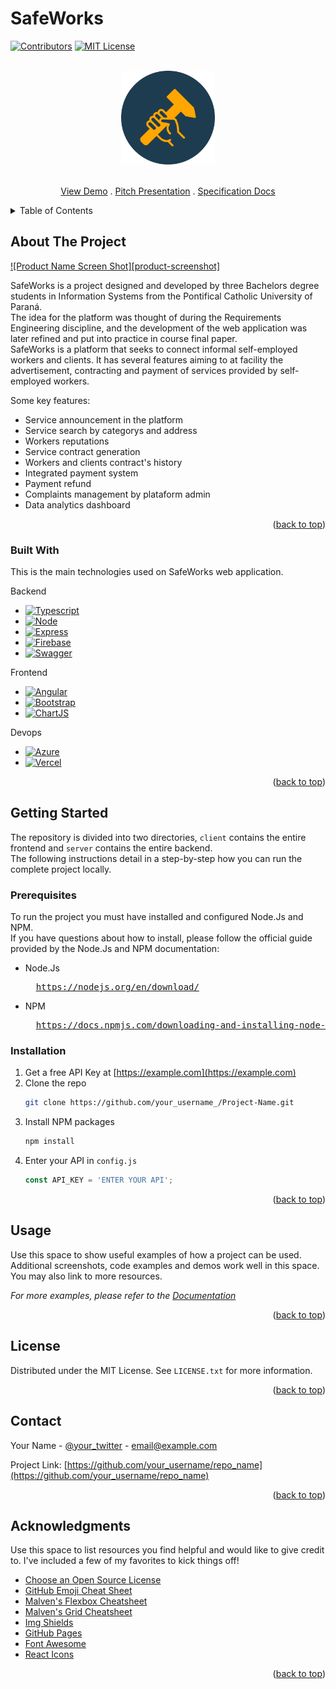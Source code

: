 # SafeWorks

<a name="readme-top"></a>
[![Contributors][contributors-shield]][contributors-url]
[![MIT License][license-shield]][license-url]

<!-- PROJECT LOGO -->
<br />
<div align="center">
  <a href="https://github.com/Safe-Works/SafeWorks/">
    <img src="https://raw.githubusercontent.com/Safe-Works/SafeWorks/main/public/img/SafeWorks_Logo_Round.png" alt="Logo" width="150" height="150">
  </a>

  <p align="center">
    <br />
    <a href="https://safe-works.azurewebsites.net/">View Demo</a> .
    <a href=https://github.com/Safe-Works/SafeWorks/blob/main/public/docs/SafeWorks_Pitch.pdf>Pitch Presentation</a> .
    <a href=https://github.com/Safe-Works/SafeWorks/blob/main/public/docs/BSI-Especifica%C3%A7%C3%A3o%20do%20Projeto%20-%20Template%20para%20entrega.docx.pdf>Specification Docs</a>
  </p>
</div>



<!-- TABLE OF CONTENTS -->
<details>
  <summary>Table of Contents</summary>
  <ol>
    <li>
      <a href="#about-the-project">About The Project</a>
      <ul>
        <li><a href="#built-with">Built With</a></li>
      </ul>
    </li>
    <li>
      <a href="#getting-started">Getting Started</a>
      <ul>
        <li><a href="#prerequisites">Prerequisites</a></li>
        <li><a href="#installation">Installation</a></li>
      </ul>
    </li>
    <li><a href="#usage">Usage</a></li>
    <li><a href="#license">License</a></li>
    <li><a href="#contact">Contact</a></li>
    <li><a href="#acknowledgments">Acknowledgments</a></li>
  </ol>
</details>



<!-- ABOUT THE PROJECT -->
## About The Project

[![Product Name Screen Shot][product-screenshot]](https://example.com)

SafeWorks is a project designed and developed by three Bachelors degree students in Information Systems from the Pontifical Catholic University of Paraná. </br>
The idea for the platform was thought of during the Requirements Engineering discipline, and the development of the web application was later refined and put into practice in course final paper. </br>
SafeWorks is a platform that seeks to connect informal self-employed workers and clients. It has several features aiming to at facility the advertisement, contracting and payment of services provided by self-employed workers.

Some key features:
* Service announcement in the platform
* Service search by categorys and address
* Workers reputations
* Service contract generation
* Workers and clients contract's history
* Integrated payment system
* Payment refund
* Complaints management by plataform admin
* Data analytics dashboard

<p align="right">(<a href="#readme-top">back to top</a>)</p>



### Built With

This is the main technologies used on SafeWorks web application.

Backend
* [![Typescript][Typescript.org]][Typescript-url]
* [![Node][Node.org]][Node-url]
* [![Express][Express.com]][Express-url]
* [![Firebase][Firebase.google]][Firebase-url]
* [![Swagger][Swagger.org]][Swagger-url]

Frontend

* [![Angular][Angular.io]][Angular-url]
* [![Bootstrap][Bootstrap.com]][Bootstrap-url]
* [![ChartJS][ChartJS.org]][ChartJS-url]

Devops

* [![Azure][Azure.com]][Azure-url]
* [![Vercel][Vercel.com]][Vercel-url]

<p align="right">(<a href="#readme-top">back to top</a>)</p>

<!-- GETTING STARTED -->
## Getting Started

The repository is divided into two directories, `client` contains the entire frontend and `server` contains the entire backend. </br>
The following instructions detail in a step-by-step how you can run the complete project locally.

### Prerequisites

To run the project you must have installed and configured Node.Js and NPM. </br>
If you have questions about how to install, please follow the official guide provided by the Node.Js and NPM documentation:

* Node.Js
  <pre>
    <a href="https://nodejs.org/en/download/">https://nodejs.org/en/download/</a>
  </pre>

* NPM
  <pre>
    <a href="https://docs.npmjs.com/downloading-and-installing-node-js-and-npm">https://docs.npmjs.com/downloading-and-installing-node-js-and-npm</a>
  </pre>

### Installation

1. Get a free API Key at [https://example.com](https://example.com)
2. Clone the repo
   ```sh
   git clone https://github.com/your_username_/Project-Name.git
   ```
3. Install NPM packages
   ```sh
   npm install
   ```
4. Enter your API in `config.js`
   ```js
   const API_KEY = 'ENTER YOUR API';
   ```

<p align="right">(<a href="#readme-top">back to top</a>)</p>


<!-- USAGE EXAMPLES -->
## Usage

Use this space to show useful examples of how a project can be used. Additional screenshots, code examples and demos work well in this space. You may also link to more resources.

_For more examples, please refer to the [Documentation](https://example.com)_

<p align="right">(<a href="#readme-top">back to top</a>)</p>

<!-- LICENSE -->
## License

Distributed under the MIT License. See `LICENSE.txt` for more information.

<p align="right">(<a href="#readme-top">back to top</a>)</p>



<!-- CONTACT -->
## Contact

Your Name - [@your_twitter](https://twitter.com/your_username) - email@example.com

Project Link: [https://github.com/your_username/repo_name](https://github.com/your_username/repo_name)

<p align="right">(<a href="#readme-top">back to top</a>)</p>



<!-- ACKNOWLEDGMENTS -->
## Acknowledgments

Use this space to list resources you find helpful and would like to give credit to. I've included a few of my favorites to kick things off!

* [Choose an Open Source License](https://choosealicense.com)
* [GitHub Emoji Cheat Sheet](https://www.webpagefx.com/tools/emoji-cheat-sheet)
* [Malven's Flexbox Cheatsheet](https://flexbox.malven.co/)
* [Malven's Grid Cheatsheet](https://grid.malven.co/)
* [Img Shields](https://shields.io)
* [GitHub Pages](https://pages.github.com)
* [Font Awesome](https://fontawesome.com)
* [React Icons](https://react-icons.github.io/react-icons/search)

<p align="right">(<a href="#readme-top">back to top</a>)</p>



<!-- MARKDOWN LINKS & IMAGES -->
<!-- https://www.markdownguide.org/basic-syntax/#reference-style-links -->
[contributors-shield]: https://img.shields.io/github/contributors/Safe-Works/SafeWorks.svg?style=for-the-badge
[contributors-url]: https://github.com/Safe-Works/SafeWorks/graphs/contributors

[license-shield]: https://img.shields.io/github/license/Safe-Works/SafeWorks.svg?style=for-the-badge
[license-url]: https://github.com/Safe-Works/SafeWorks/blob/master/LICENSE.txt

[Typescript.org]: https://img.shields.io/badge/typescript-%23007ACC.svg?style=for-the-badge&logo=typescript&logoColor=white
[Typescript-url]: https://www.typescriptlang.org/

[Node.org]: https://img.shields.io/badge/node.js-6DA55F?style=for-the-badge&logo=node.js&logoColor=white
[Node-url]: https://nodejs.org/

[Express.com]: https://img.shields.io/badge/express.js-%23404d59.svg?style=for-the-badge&logo=express&logoColor=%2361DAFB
[Express-url]: https://expressjs.com/

[Firebase.google]: https://img.shields.io/badge/firebase-%23039BE5.svg?style=for-the-badge&logo=firebase
[Firebase-url]: https://firebase.google.com/

[Swagger.org]: https://img.shields.io/badge/-Swagger-%23Clojure?style=for-the-badge&logo=swagger&logoColor=white
[Swagger-url]: https://swagger.io/

[Angular.io]: https://img.shields.io/badge/Angular-DD0031?style=for-the-badge&logo=angular&logoColor=white
[Angular-url]: https://angular.io/

[Bootstrap.com]: https://img.shields.io/badge/Bootstrap-563D7C?style=for-the-badge&logo=bootstrap&logoColor=white
[Bootstrap-url]: https://getbootstrap.com

[ChartJS.org]: https://img.shields.io/badge/chart.js-F5788D.svg?style=for-the-badge&logo=chart.js&logoColor=white
[ChartJS-url]: https://www.chartjs.org/

[Azure.com]: https://img.shields.io/badge/azure-%230072C6.svg?style=for-the-badge&logo=microsoftazure&logoColor=white
[Azure-url]: https://azure.microsoft.com/

[Vercel.com]: https://img.shields.io/badge/vercel-%23000000.svg?style=for-the-badge&logo=vercel&logoColor=white
[Vercel-url]: https://vercel.com/
